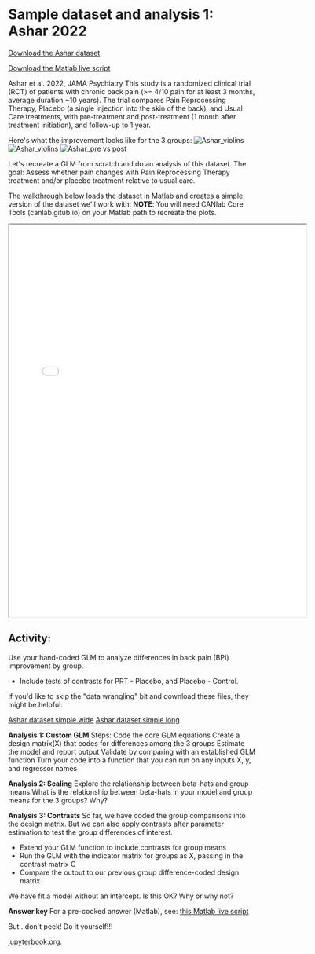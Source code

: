# Sample dataset and analysis 1: Ashar 2022

[Download the Ashar dataset](datasets/Ashar_2022_PRT_backpain.zip)

[Download the Matlab live script](matlab_live/Load_sample_Ashar_dataset.mlx)

Ashar et al. 2022, JAMA Psychiatry
This study is a randomized clinical trial (RCT) of patients with chronic back pain (>= 4/10 pain for at least 3 months, average duration ~10 years). The trial compares Pain Reprocessing Therapy, Placebo (a single injection into the skin of the back), and Usual Care treatments, with pre-treatment and post-treatment (1 month after treatment initiation), and follow-up to 1 year.

Here's what the improvement looks like for the 3 groups:
![Ashar_violins](images/asharviolins.png)
![Ashar_violins](images/Asharviolins.png)
![Ashar_pre vs post](images/asharprepost.png)

Let's recreate a GLM from scratch and do an analysis of this dataset.
The goal: Assess whether pain changes with Pain Reprocessing Therapy treatment and/or placebo treatment relative to usual care.

The walkthrough below loads the dataset in Matlab and creates a simple version of the dataset we'll work with:
**NOTE**:  You will need CANlab Core Tools (canlab.gitub.io) on your Matlab path to recreate the plots.

<iframe src="matlab_html/Load_sample_Ashar_dataset.html" width="120%" height="800px"></iframe>

## Activity:

Use your hand-coded GLM to analyze differences in back pain (BPI) improvement by group.
- Include tests of contrasts for PRT - Placebo, and Placebo - Control.

If you'd like to skip the "data wrangling" bit and download these files, they might be helpful:

[Ashar dataset simple wide](datasets/Ashar_backpain_simple_wide.csv)
[Ashar dataset simple long](datasets/Ashar_backpain_simple_long.csv)

**Analysis 1: Custom GLM**
Steps:
Code the core GLM equations
Create a design matrix(X) that codes for differences among the 3 groups
Estimate the model and report output
Validate by comparing with an established GLM function
Turn your code into a function that you can run on any inputs X, y, and regressor names

**Analysis 2: Scaling**
Explore the relationship between beta-hats and group means
What is the relationship between beta-hats in your model and group means for the 3 groups?
Why?

**Analysis 3: Contrasts**
So far, we have coded the group comparisons into the design matrix. But we can also apply contrasts after parameter estimation to test the group differences of interest.
- Extend your GLM function to include contrasts for group means
- Run the GLM with the indicator matrix for groups as X, passing in the contrast matrix C
- Compare the output to our previous group difference-coded design matrix

We have fit a model without an intercept. Is this OK? Why or why not?

**Answer key**
For a pre-cooked answer (Matlab), see:
[this Matlab live script](matlab_live/Load_sample_Ashar_dataset_with_analysis.mlx)

But...don't peek! Do it yourself!!!

[jupyterbook.org](https://jupyterbook.org).
